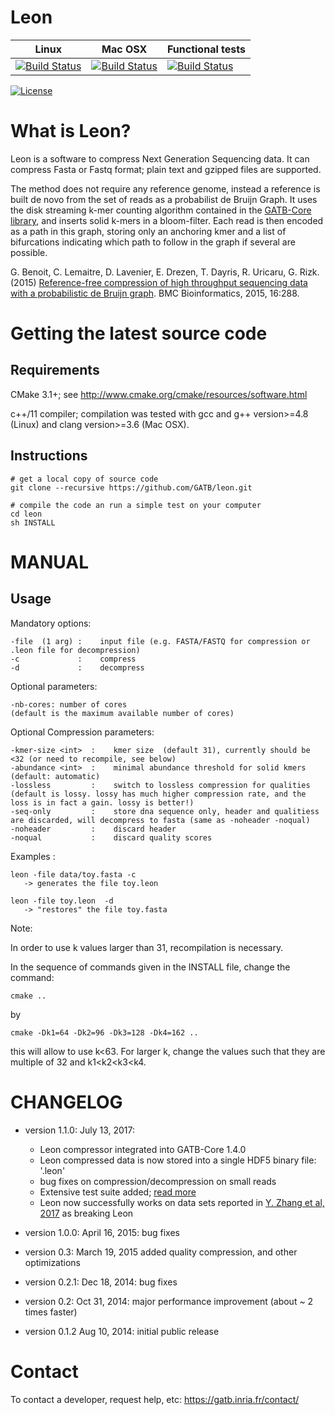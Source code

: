 # Leon 

| **Linux** | **Mac OSX** | **Functional tests** |
|-----------|-------------|----------------------|
[![Build Status](https://ci.inria.fr/gatb-core/view/Leon/job/tool-leon-build-debian7-64bits-gcc-4.7/badge/icon)](https://ci.inria.fr/gatb-core/view/Leon/job/tool-leon-build-debian7-64bits-gcc-4.7/) | [![Build Status](https://ci.inria.fr/gatb-core/view/Leon/job/tool-leon-build-macos-10.9.5-gcc-4.2.1/badge/icon)](https://ci.inria.fr/gatb-core/view/Leon/job/tool-leon-build-macos-10.9.5-gcc-4.2.1/) | [![Build Status](https://ci.inria.fr/gatb-core/view/Leon/job/tool-leon-functional-tests/badge/icon)](https://github.com/GATB/gatb-core/tree/master/gatb-core/test/jenkins/leon) |

[![License](http://img.shields.io/:license-affero-blue.svg)](http://www.gnu.org/licenses/agpl-3.0.en.html)

# What is Leon?

Leon is a software to compress Next Generation Sequencing data. It can compress Fasta or Fastq format; plain text and gzipped files are supported.

The method does not require any reference genome, instead a reference is built de novo from the set of reads as a probabilist de Bruijn Graph. It uses the disk streaming k-mer counting algorithm contained in the [GATB-Core library](https://github.com/GATB/gatb-core), and inserts solid k-mers in a bloom-filter. Each read is then encoded as a path in this graph, storing only an anchoring kmer and a list of bifurcations indicating which path to follow in the graph if several are possible.

G. Benoit, C. Lemaitre, D. Lavenier, E. Drezen, T. Dayris, R. Uricaru, G. Rizk. (2015) [Reference-free compression of high throughput sequencing data with a probabilistic de Bruijn graph](http://www.biomedcentral.com/1471-2105/16/288). BMC Bioinformatics, 2015, 16:288.
								
# Getting the latest source code

## Requirements

CMake 3.1+; see http://www.cmake.org/cmake/resources/software.html

c++/11 compiler; compilation was tested with gcc and g++ version>=4.8 (Linux) and clang version>=3.6 (Mac OSX).

## Instructions

    # get a local copy of source code
    git clone --recursive https://github.com/GATB/leon.git
    
    # compile the code an run a simple test on your computer
    cd leon
    sh INSTALL

# MANUAL	 
								
## Usage

Mandatory options:

    -file  (1 arg) :    input file (e.g. FASTA/FASTQ for compression or .leon file for decompression)  
    -c             :    compress  
    -d             :    decompress  


Optional parameters:
 
    -nb-cores: number of cores 
    (default is the maximum available number of cores)  


Optional Compression parameters:

    -kmer-size <int>  :    kmer size  (default 31), currently should be <32 (or need to recompile, see below)
    -abundance <int>  :    minimal abundance threshold for solid kmers  (default: automatic)
    -lossless         :    switch to lossless compression for qualities (default is lossy. lossy has much higher compression rate, and the loss is in fact a gain. lossy is better!)
    -seq-only         :    store dna sequence only, header and qualitiess are discarded, will decompress to fasta (same as -noheader -noqual)
    -noheader         :    discard header
    -noqual           :    discard quality scores


Examples : 

    leon -file data/toy.fasta -c 
       -> generates the file toy.leon
 
    leon -file toy.leon  -d 
       -> "restores" the file toy.fasta

Note:
 
In order to use k values larger than 31, recompilation is necessary.

In the sequence of commands given in the INSTALL file, change the command: 

    cmake ..

by 

    cmake -Dk1=64 -Dk2=96 -Dk3=128 -Dk4=162 ..

this will allow to use k<63. For larger k, change the values such that they are multiple of 32 and k1&lt;k2&lt;k3&lt;k4.

# CHANGELOG

* version 1.1.0: July 13, 2017:

    + Leon compressor integrated into GATB-Core 1.4.0
    + Leon compressed data is now stored into a single HDF5 binary file: '.leon'
    + bug fixes on compression/decompression on small reads
    + Extensive test suite added; [read more](https://github.com/GATB/gatb-core/tree/master/gatb-core/test/jenkins/leon)
    + Leon now successfully works on data sets reported in [Y. Zhang et al, 2017](https://github.com/GATB/gatb-core/tree/master/gatb-core/test/jenkins/leon) as breaking Leon
 
* version 1.0.0: April 16, 2015:
 bug fixes

* version 0.3:  March 19, 2015
 added quality compression, and other optimizations

* version 0.2.1:  Dec 18, 2014:
 bug fixes

* version 0.2: Oct 31, 2014:
 major performance improvement (about ~ 2 times faster)

* version 0.1.2  Aug 10, 2014:
 initial public release

# Contact

To contact a developer, request help, etc: https://gatb.inria.fr/contact/